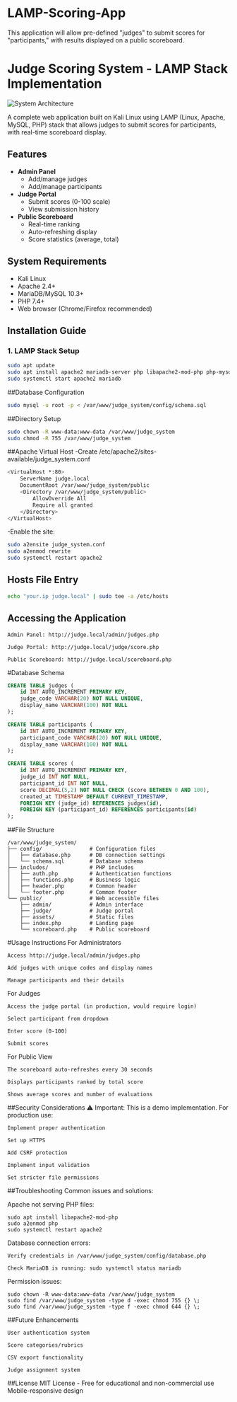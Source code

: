 # LAMP-Scoring-App
This application will allow pre-defined "judges" to submit scores for "participants," with results displayed on a public scoreboard.
# Judge Scoring System - LAMP Stack Implementation

![System Architecture](https://i.imgur.com/JKQlL1D.png)

A complete web application built on Kali Linux using LAMP (Linux, Apache, MySQL, PHP) stack that allows judges to submit scores for participants, with real-time scoreboard display.

## Features

- **Admin Panel**
  - Add/manage judges
  - Add/manage participants
- **Judge Portal**
  - Submit scores (0-100 scale)
  - View submission history
- **Public Scoreboard**
  - Real-time ranking
  - Auto-refreshing display
  - Score statistics (average, total)

## System Requirements

- Kali Linux
- Apache 2.4+
- MariaDB/MySQL 10.3+
- PHP 7.4+
- Web browser (Chrome/Firefox recommended)

## Installation Guide

### 1. LAMP Stack Setup
```bash
sudo apt update
sudo apt install apache2 mariadb-server php libapache2-mod-php php-mysql
sudo systemctl start apache2 mariadb
```
##Database Configuration
```bash
sudo mysql -u root -p < /var/www/judge_system/config/schema.sql
```
##Directory Setup
```bash
sudo chown -R www-data:www-data /var/www/judge_system
sudo chmod -R 755 /var/www/judge_system
```
##Apache Virtual Host
-Create /etc/apache2/sites-available/judge_system.conf
```bash
<VirtualHost *:80>
    ServerName judge.local
    DocumentRoot /var/www/judge_system/public
    <Directory /var/www/judge_system/public>
        AllowOverride All
        Require all granted
    </Directory>
</VirtualHost>
```
-Enable the site:
```bash
sudo a2ensite judge_system.conf
sudo a2enmod rewrite
sudo systemctl restart apache2
```
## Hosts File Entry
```bash
echo "your.ip judge.local" | sudo tee -a /etc/hosts
```
## Accessing the Application
    Admin Panel: http://judge.local/admin/judges.php

    Judge Portal: http://judge.local/judge/score.php

    Public Scoreboard: http://judge.local/scoreboard.php

#Database Schema
```sql
CREATE TABLE judges (
    id INT AUTO_INCREMENT PRIMARY KEY,
    judge_code VARCHAR(20) NOT NULL UNIQUE,
    display_name VARCHAR(100) NOT NULL
);

CREATE TABLE participants (
    id INT AUTO_INCREMENT PRIMARY KEY,
    participant_code VARCHAR(20) NOT NULL UNIQUE,
    display_name VARCHAR(100) NOT NULL
);

CREATE TABLE scores (
    id INT AUTO_INCREMENT PRIMARY KEY,
    judge_id INT NOT NULL,
    participant_id INT NOT NULL,
    score DECIMAL(5,2) NOT NULL CHECK (score BETWEEN 0 AND 100),
    created_at TIMESTAMP DEFAULT CURRENT_TIMESTAMP,
    FOREIGN KEY (judge_id) REFERENCES judges(id),
    FOREIGN KEY (participant_id) REFERENCES participants(id)
);
```
##File Structure
```
/var/www/judge_system/
├── config/               # Configuration files
│   ├── database.php      # DB connection settings
│   └── schema.sql        # Database schema
├── includes/             # PHP includes
│   ├── auth.php          # Authentication functions
│   ├── functions.php     # Business logic
│   ├── header.php        # Common header
│   └── footer.php        # Common footer
└── public/               # Web accessible files
    ├── admin/            # Admin interface
    ├── judge/            # Judge portal
    ├── assets/           # Static files
    ├── index.php         # Landing page
    └── scoreboard.php    # Public scoreboard
```
#Usage Instructions
For Administrators

    Access http://judge.local/admin/judges.php

    Add judges with unique codes and display names

    Manage participants and their details

For Judges

    Access the judge portal (in production, would require login)

    Select participant from dropdown

    Enter score (0-100)

    Submit scores

For Public View

    The scoreboard auto-refreshes every 30 seconds

    Displays participants ranked by total score

    Shows average scores and number of evaluations

##Security Considerations
⚠️ Important: This is a demo implementation. For production use:

    Implement proper authentication

    Set up HTTPS

    Add CSRF protection

    Implement input validation

    Set stricter file permissions

 ##Troubleshooting
 Common issues and solutions:

Apache not serving PHP files:
```
sudo apt install libapache2-mod-php
sudo a2enmod php
sudo systemctl restart apache2
```
Database connection errors:

    Verify credentials in /var/www/judge_system/config/database.php

    Check MariaDB is running: sudo systemctl status mariadb

Permission issues:
```
sudo chown -R www-data:www-data /var/www/judge_system
sudo find /var/www/judge_system -type d -exec chmod 755 {} \;
sudo find /var/www/judge_system -type f -exec chmod 644 {} \;
```
##Future Enhancements

    User authentication system

    Score categories/rubrics

    CSV export functionality

    Judge assignment system
##License
MIT License - Free for educational and non-commercial use
    Mobile-responsive design
    
